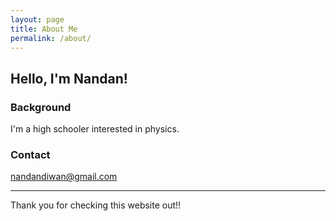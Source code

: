 ```yaml
---
layout: page
title: About Me
permalink: /about/
---
```


## Hello, I'm Nandan!

### Background
I'm a high schooler interested in physics. 
### Contact
nandandiwan@gmail.com


---

Thank you for checking this website out!!

